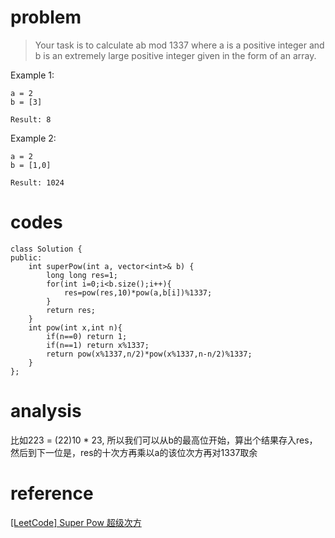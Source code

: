 # problem
>Your task is to calculate ab mod 1337 where a is a positive integer and b is an extremely large positive integer given in the form of an array.

Example 1:
```
a = 2
b = [3]

Result: 8
```
Example 2:
```
a = 2
b = [1,0]

Result: 1024
```

# codes
```
class Solution {
public:
    int superPow(int a, vector<int>& b) {
        long long res=1;
        for(int i=0;i<b.size();i++){
            res=pow(res,10)*pow(a,b[i])%1337;
        }
        return res;
    }
    int pow(int x,int n){
        if(n==0) return 1;
        if(n==1) return x%1337;
        return pow(x%1337,n/2)*pow(x%1337,n-n/2)%1337;
    }
};
```

# analysis
>
比如223 = (22)10 * 23, 所以我们可以从b的最高位开始，算出个结果存入res，然后到下一位是，res的十次方再乘以a的该位次方再对1337取余

# reference
[[LeetCode] Super Pow 超级次方][1]

[1]: https://www.cnblogs.com/grandyang/p/5651982.html
